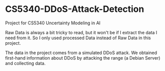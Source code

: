 # CS5340-DDoS-Attack-Detection
Project for CS5340 Uncertainty Modeling in AI

Raw Data is always a bit tricky to read, but it won't be if I extract the data I need from it. So I only used processed Data instead of Raw Data in this project.


The data in the project comes from a simulated DDoS attack. We obtained first-hand information about DDoS by attacking the range (a Debian Server) and collecting data.
